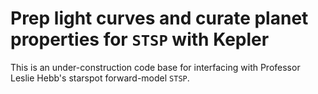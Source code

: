 # Prep light curves and curate planet properties for `STSP` with Kepler

This is an under-construction code base for interfacing with Professor Leslie Hebb's starspot forward-model `STSP`. 
